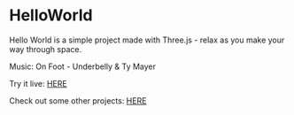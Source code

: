 # HelloWorld

Hello World is a simple project made with Three.js - relax as you make your way through space.

Music: On Foot - Underbelly & Ty Mayer

Try it live: [HERE](https://ronald-luo.github.io/HelloWorld/)

Check out some other projects: [HERE](https://www.ronald-luo.com/100-websites/)
